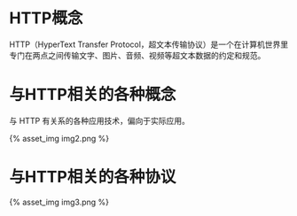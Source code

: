 


# HTTP概念
HTTP（HyperText Transfer Protocol，超文本传输协议）是一个在计算机世界里专门在两点之间传输文字、图片、音频、视频等超文本数据的约定和规范。
# 与HTTP相关的各种概念
与 HTTP 有关系的各种应用技术，偏向于实际应用。

{% asset_img img2.png %}

# 与HTTP相关的各种协议

{% asset_img img3.png %}